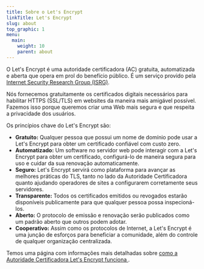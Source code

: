 ```yaml
---
title: Sobre o Let's Encrypt
linkTitle: Let's Encrypt
slug: about
top_graphic: 1
menu:
  main:
    weight: 10
    parent: about
---
```


O Let's Encrypt é uma autoridade certificadora (AC) gratuita, automatizada e aberta que opera em prol do benefício público. É um serviço provido pela [Internet Security Research Group (ISRG)](https://www.abetterinternet.org/).

Nós fornecemos gratuitamente os certificados digitais necessários para habilitar HTTPS (SSL/TLS) em websites da maneira mais amigável possível. Fazemos isso porque queremos criar uma Web mais segura e que respeita a privacidade dos usuários.

Os princípios chave do Let's Encrypt são: 

* <strong>Gratuito:</strong> Qualquer pessoa que possui um nome de domínio pode usar a Let's Encrypt para obter um certificado confiável com custo zero.
* <strong>Automatizado:</strong> Um software no servidor web pode interagir com a Let's Encrypt para obter um certificado, configurá-lo de maneira segura para uso e cuidar da sua renovação automaticamente. 
* <strong>Seguro:</strong> Let's Encrypt servirá como plataforma para avançar as melhores práticas do TLS, tanto no lado da Autoridade Certificadora quanto ajudando operadores de sites a configurarem corretamente seus servidores. 
* <strong>Transparente:</strong> Todos os certificados emitidos ou revogados estarão disponíveis publicamente para que qualquer pessoa possa inspecioná-los.
* <strong>Aberto:</strong> O protocolo de emissão e renovação serão publicados como um padrão aberto que outros podem adotar.
* <strong>Cooperativo:</strong> Assim como os protocolos de Internet, a Let's Encrypt é uma junção de esforços para beneficiar a comunidade, além do controle de qualquer organização centralizada. 

Temos uma página com informações mais detalhadas sobre [como a Autoridade Certificadora Let's Encrypt funciona ](/pt-br/how-it-works/).
